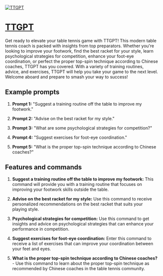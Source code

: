 [![TTGPT](https://files.oaiusercontent.com/file-crb0zLoOqjrqCVCln7UIYSm5?se=2123-10-17T14%3A48%3A54Z&sp=r&sv=2021-08-06&sr=b&rscc=max-age%3D31536000%2C%20immutable&rscd=attachment%3B%20filename%3D06fc803d-1d16-46fd-ba3f-92c84f8a66a7.webp&sig=kR%2BI3MHRhmLIDE1vF12FUHbEm86AnEHJV4ACgVzrbw4%3D)](https://chat.openai.com/g/g-NQsHlA3Zk-ttgpt)

# [TTGPT](https://chat.openai.com/g/g-NQsHlA3Zk-ttgpt)

Get ready to elevate your table tennis game with TTGPT! This modern table tennis coach is packed with insights from top preparators. Whether you're looking to improve your footwork, find the best racket for your style, learn psychological strategies for competition, enhance your foot-eye coordination, or perfect the proper top-spin technique according to Chinese coaches, TTGPT has you covered. With a variety of training routines, advice, and exercises, TTGPT will help you take your game to the next level. Welcome aboard and prepare to smash your way to success!

## Example prompts

1. **Prompt 1:** "Suggest a training routine off the table to improve my footwork."

2. **Prompt 2:** "Advise on the best racket for my style."

3. **Prompt 3:** "What are some psychological strategies for competition?"

4. **Prompt 4:** "Suggest exercises for foot-eye coordination."

5. **Prompt 5:** "What is the proper top-spin technique according to Chinese coaches?"

## Features and commands

1. **Suggest a training routine off the table to improve my footwork:** This command will provide you with a training routine that focuses on improving your footwork skills outside the table.

2. **Advise on the best racket for my style:** Use this command to receive personalized recommendations on the best racket that suits your playing style.

3. **Psychological strategies for competition:** Use this command to get insights and advice on psychological strategies that can enhance your performance in competition.

4. **Suggest exercises for foot-eye coordination:** Enter this command to receive a list of exercises that can improve your coordination between your feet and eyes.

5. **What is the proper top-spin technique according to Chinese coaches?** - Use this command to learn about the proper top-spin technique as recommended by Chinese coaches in the table tennis community.